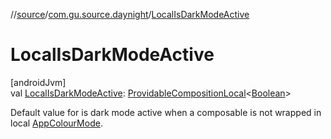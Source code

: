 //[source](../../index.md)/[com.gu.source.daynight](index.md)/[LocalIsDarkModeActive](-local-is-dark-mode-active.md)

# LocalIsDarkModeActive

[androidJvm]\
val [LocalIsDarkModeActive](-local-is-dark-mode-active.md): [ProvidableCompositionLocal](https://developer.android.com/reference/kotlin/androidx/compose/runtime/ProvidableCompositionLocal.html)&lt;[Boolean](https://kotlinlang.org/api/latest/jvm/stdlib/kotlin/-boolean/index.html)&gt;

Default value for is dark mode active when a composable is not wrapped in local [AppColourMode](-app-colour-mode.md).
